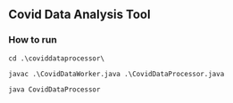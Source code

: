 ## Covid Data Analysis Tool

### How to run 
`cd .\coviddataprocessor\`

`javac .\CovidDataWorker.java .\CovidDataProcessor.java`

`java CovidDataProcessor`

